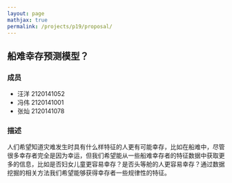 ```yaml
---
layout: page
mathjax: true
permalink: /projects/p19/proposal/
---
```


## 船难幸存预测模型？

### 成员

- 汪洋 2120141052
- 冯伟 2120141001
- 张灿 2120141078

### 描述  

人们希望知道灾难发生时具有什么样特征的人更有可能幸存，比如在船难中，尽管很多幸存者完全是因为幸运，但我们希望能从一些船难幸存者的特征数据中获取更多的信息，比如是否妇女儿童更容易幸存？是否头等舱的人更容易幸存？通过数据挖掘的相关方法我们希望能够获得幸存者一些规律性的特征。
